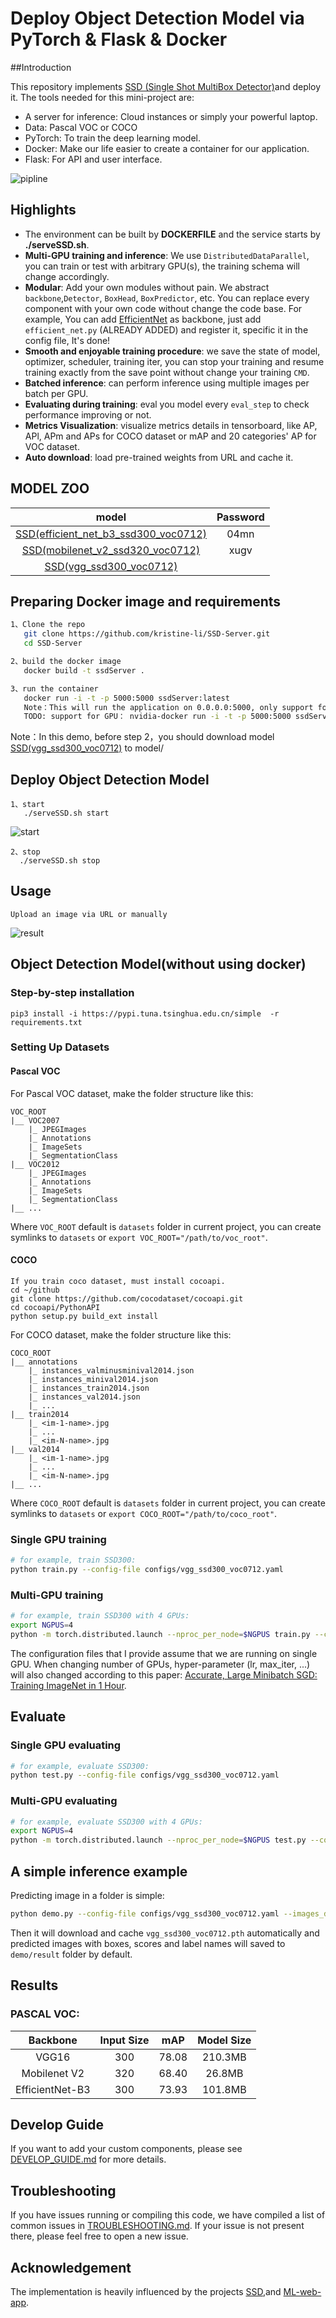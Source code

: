 # Deploy Object Detection Model via PyTorch & Flask & Docker
##Introduction

This repository implements [SSD (Single Shot MultiBox Detector)](https://arxiv.org/abs/1512.02325)and deploy it.   The tools needed for this mini-project are:
- A server for inference: Cloud instances or simply your powerful laptop.  
- Data: Pascal VOC or COCO  
- PyTorch: To train the deep learning model.  
- Docker: Make our life easier to create a container for our application.  
- Flask: For API and user interface.  

![pipline](figures/pipline.jpeg) 


## Highlights
- The environment can be built by **DOCKERFILE** and the service starts by **./serveSSD.sh**.
- **Multi-GPU training and inference**: We use `DistributedDataParallel`, you can train or test with arbitrary GPU(s), the training schema will change accordingly.
- **Modular**: Add your own modules without pain. We abstract `backbone`,`Detector`, `BoxHead`, `BoxPredictor`, etc. You can replace every component with your own code without change the code base. For example, You can add [EfficientNet](https://github.com/lukemelas/EfficientNet-PyTorch) as backbone, just add `efficient_net.py` (ALREADY ADDED) and register it, specific it in the config file, It's done!
- **Smooth and enjoyable training procedure**: we save the state of model, optimizer, scheduler, training iter, you can stop your training and resume training exactly from the save point without change your training `CMD`.
- **Batched inference**: can perform inference using multiple images per batch per GPU.
- **Evaluating during training**: eval you model every `eval_step` to check performance improving or not.
- **Metrics Visualization**: visualize metrics details in tensorboard, like AP, APl, APm and APs for COCO dataset or mAP and 20 categories' AP for VOC dataset.
- **Auto download**: load pre-trained weights from URL and cache it.

## MODEL ZOO
|model        | Password | 
| :--------------: | :----------:| 
|[SSD(efficient_net_b3_ssd300_voc0712)](https://pan.baidu.com/s/18Ouz9LTkMOcxXHsA8fxnpg)|  04mn|
|[SSD(mobilenet_v2_ssd320_voc0712)](https://pan.baidu.com/s/1S4eHnbQXQoDV2SatYl_2DA) |xugv| 
|[SSD(vgg_ssd300_voc0712)]()||





## Preparing Docker image and requirements

```bash
1、Clone the repo 
   git clone https://github.com/kristine-li/SSD-Server.git
   cd SSD-Server

2、build the docker image
   docker build -t ssdServer .

3、run the container
   docker run -i -t -p 5000:5000 ssdServer:latest
   Note：This will run the application on 0.0.0.0:5000, only support for CPU
   TODO: support for GPU： nvidia-docker run -i -t -p 5000:5000 ssdServer:latest

```
Note：In this demo, before step 2，you should download model [SSD(vgg_ssd300_voc0712)]() to model/
## Deploy Object Detection Model
```
1、start 
   ./serveSSD.sh start
```
![start](figures/start.png) 
```
2、stop
  ./serveSSD.sh stop
```
## Usage
```
Upload an image via URL or manually
```
![result](figures/result.png) 


## Object Detection Model(without using docker)
### Step-by-step installation
```
pip3 install -i https://pypi.tuna.tsinghua.edu.cn/simple  -r requirements.txt
```

### Setting Up Datasets
#### Pascal VOC

For Pascal VOC dataset, make the folder structure like this:
```
VOC_ROOT
|__ VOC2007
    |_ JPEGImages
    |_ Annotations
    |_ ImageSets
    |_ SegmentationClass
|__ VOC2012
    |_ JPEGImages
    |_ Annotations
    |_ ImageSets
    |_ SegmentationClass
|__ ...
```
Where `VOC_ROOT` default is `datasets` folder in current project, you can create symlinks to `datasets` or `export VOC_ROOT="/path/to/voc_root"`.

#### COCO
```
If you train coco dataset, must install cocoapi.
cd ~/github
git clone https://github.com/cocodataset/cocoapi.git
cd cocoapi/PythonAPI
python setup.py build_ext install
```

For COCO dataset, make the folder structure like this:
```
COCO_ROOT
|__ annotations
    |_ instances_valminusminival2014.json
    |_ instances_minival2014.json
    |_ instances_train2014.json
    |_ instances_val2014.json
    |_ ...
|__ train2014
    |_ <im-1-name>.jpg
    |_ ...
    |_ <im-N-name>.jpg
|__ val2014
    |_ <im-1-name>.jpg
    |_ ...
    |_ <im-N-name>.jpg
|__ ...
```
Where `COCO_ROOT` default is `datasets` folder in current project, you can create symlinks to `datasets` or `export COCO_ROOT="/path/to/coco_root"`.

### Single GPU training

```bash
# for example, train SSD300:
python train.py --config-file configs/vgg_ssd300_voc0712.yaml
```
### Multi-GPU training

```bash
# for example, train SSD300 with 4 GPUs:
export NGPUS=4
python -m torch.distributed.launch --nproc_per_node=$NGPUS train.py --config-file configs/vgg_ssd300_voc0712.yaml SOLVER.WARMUP_FACTOR 0.03333 SOLVER.WARMUP_ITERS 1000
```
The configuration files that I provide assume that we are running on single GPU. When changing number of GPUs, hyper-parameter (lr, max_iter, ...) will also changed according to this paper: [Accurate, Large Minibatch SGD: Training ImageNet in 1 Hour](https://arxiv.org/abs/1706.02677).

## Evaluate

### Single GPU evaluating

```bash
# for example, evaluate SSD300:
python test.py --config-file configs/vgg_ssd300_voc0712.yaml
```

### Multi-GPU evaluating

```bash
# for example, evaluate SSD300 with 4 GPUs:
export NGPUS=4
python -m torch.distributed.launch --nproc_per_node=$NGPUS test.py --config-file configs/vgg_ssd300_voc0712.yaml
```

## A simple inference example

Predicting image in a folder is simple:
```bash
python demo.py --config-file configs/vgg_ssd300_voc0712.yaml --images_dir demo --ckpt model/vgg_ssd300_voc0712.pth
```
Then it will download and cache `vgg_ssd300_voc0712.pth` automatically and predicted images with boxes, scores and label names will saved to `demo/result` folder by default.

## Results
### PASCAL VOC:

| Backbone         | Input Size  |          mAP                     | Model Size | 
| :--------------: | :----------:|   :--------------------------:   | :--------: | 
|  VGG16           |     300     |          78.08                   |   210.3MB  |
|  Mobilenet V2    |     320     |          68.40                   |    26.8MB  | 
|  EfficientNet-B3 |     300     |          73.93                   |   101.8MB  | 

## Develop Guide

If you want to add your custom components, please see [DEVELOP_GUIDE.md](DEVELOP_GUIDE.md) for more details.


## Troubleshooting
If you have issues running or compiling this code, we have compiled a list of common issues in [TROUBLESHOOTING.md](TROUBLESHOOTING.md). If your issue is not present there, please feel free to open a new issue.

## Acknowledgement
The implementation is heavily influenced by the projects [SSD](https://github.com/lufficc/SSD),and [ML-web-app](https://github.com/imadelh/ML-web-app#running-on-localcloud-machine). 